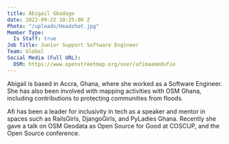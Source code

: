 ```yaml
---
title: Abigail Gbadago
date: 2022-09-22 10:25:00 Z
Photo: "/uploads/Headshot.jpg"
Member Type:
  Is Staff: true
Job Title: Junior Support Software Engineer
Team: Global
Social Media (Full URL):
  OSM: https://www.openstreetmap.org/user/afimaamedufie
---
```


Abigail is based in Accra, Ghana, where she worked as a Software Engineer. She has also been involved with mapping activities with OSM Ghana, including contributions to protecting communities from floods.  

Afi has been a leader for inclusivity in tech as a speaker and mentor in spaces such as RailsGirls, DjangoGirls, and PyLadies Ghana. Recently she gave a talk on OSM Geodata as Open Source for Good at COSCUP, and the Open Source conference.